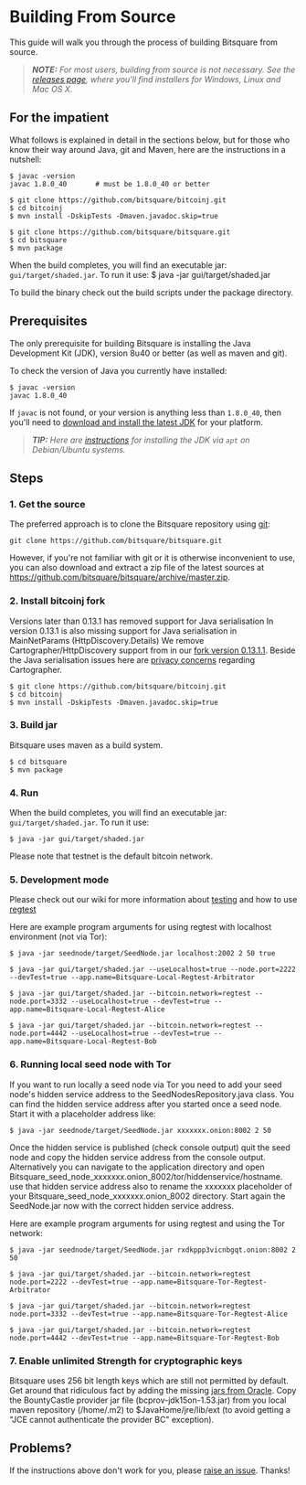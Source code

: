 Building From Source
====================

This guide will walk you through the process of building Bitsquare from source.

> _**NOTE:** For most users, building from source is not necessary. See the [releases page](https://github.com/bitsquare/bitsquare/releases), where you'll find installers for Windows, Linux and Mac OS X._


For the impatient
-----------------

What follows is explained in detail in the sections below, but for those who know their way around Java, git and Maven, here are the instructions in a nutshell:

    $ javac -version
    javac 1.8.0_40       # must be 1.8.0_40 or better

    $ git clone https://github.com/bitsquare/bitcoinj.git                
    $ cd bitcoinj  
    $ mvn install -DskipTests -Dmaven.javadoc.skip=true
    
    $ git clone https://github.com/bitsquare/bitsquare.git
    $ cd bitsquare
    $ mvn package    

When the build completes, you will find an executable jar: `gui/target/shaded.jar`. 
To run it use:
    $ java -jar gui/target/shaded.jar

To build the binary check out the build scripts under the package directory.

Prerequisites
-------------

The only prerequisite for building Bitsquare is installing the Java Development Kit (JDK), version 8u40 or better (as well as maven and git).

To check the version of Java you currently have installed:

    $ javac -version
    javac 1.8.0_40

If `javac` is not found, or your version is anything less than `1.8.0_40`, then you'll need to [download and install the latest JDK]( http://www.oracle.com/technetwork/java/javase/downloads/jdk8-downloads-2133151.html) for your platform.

> _**TIP:** Here are [instructions](http://www.webupd8.org/2014/03/how-to-install-oracle-java-8-in-debian.html) for installing the JDK via `apt` on Debian/Ubuntu systems._


Steps
-----

### 1. Get the source

The preferred approach is to clone the Bitsquare repository using [git](http://www.git-scm.com/):

    git clone https://github.com/bitsquare/bitsquare.git

However, if you're not familiar with git or it is otherwise inconvenient to use, you can also download and extract a zip file of the latest sources at https://github.com/bitsquare/bitsquare/archive/master.zip.

 
### 2. Install bitcoinj fork 
Versions later than 0.13.1 has removed support for Java serialisation 
In version 0.13.1 is also missing support for Java serialisation in MainNetParams (HttpDiscovery.Details)
We remove Cartographer/HttpDiscovery support from in our [fork version 0.13.1.1](https://github.com/bitsquare/bitcoinj/tree/RemovedHttpDiscovery).
Beside the Java serialisation issues here are [privacy concerns](http://bitcoin-development.narkive.com/hczWIAby/bitcoin-development-cartographer#post3) regarding Cartographer. 
                
    $ git clone https://github.com/bitsquare/bitcoinj.git                
    $ cd bitcoinj  
    $ mvn install -DskipTests -Dmaven.javadoc.skip=true

### 3. Build jar

Bitsquare uses maven as a build system. 

    $ cd bitsquare
    $ mvn package

### 4. Run

When the build completes, you will find an executable jar: `gui/target/shaded.jar`. 
To run it use:

    $ java -jar gui/target/shaded.jar
    
Please note that testnet is the default bitcoin network. 
    
### 5. Development mode
  
Please check out our wiki for more information about [testing](https://github.com/bitsquare/bitsquare/wiki/Guide-for-testing-Bitsquare)
and how to use [regtest](https://github.com/bitsquare/bitsquare/wiki/How-to-use-Bitsquare-with-regtest-%28advanced%29)

Here are example program arguments for using regtest with localhost environment (not via Tor):  
    
    $ java -jar seednode/target/SeedNode.jar localhost:2002 2 50 true   
   
    $ java -jar gui/target/shaded.jar --useLocalhost=true --node.port=2222 --devTest=true --app.name=Bitsquare-Local-Regtest-Arbitrator  
    
    $ java -jar gui/target/shaded.jar --bitcoin.network=regtest --node.port=3332 --useLocalhost=true --devTest=true --app.name=Bitsquare-Local-Regtest-Alice  
   
    $ java -jar gui/target/shaded.jar --bitcoin.network=regtest --node.port=4442 --useLocalhost=true --devTest=true --app.name=Bitsquare-Local-Regtest-Bob   
  
  
### 6. Running local seed node with Tor

If you want to run locally a seed node via Tor you need to add your seed node's hidden service address to the SeedNodesRepository.java class.
You can find the hidden service address after you started once a seed node. Start it with a placeholder address like: 
   
    $ java -jar seednode/target/SeedNode.jar xxxxxxx.onion:8002 2 50 
    
Once the hidden service is published (check console output) quit the seed node and copy the hidden service address from the console output. 
Alternatively you can navigate to the application directory and open Bitsquare_seed_node_xxxxxxx.onion_8002/tor/hiddenservice/hostname.
use that hidden service address also to rename the xxxxxxx placeholder of your Bitsquare_seed_node_xxxxxxx.onion_8002 directory.
Start again the SeedNode.jar now with the correct hidden service address.
              
Here are example program arguments for using regtest and using the Tor network:  
    
    $ java -jar seednode/target/SeedNode.jar rxdkppp3vicnbgqt.onion:8002 2 50  
   
    $ java -jar gui/target/shaded.jar --bitcoin.network=regtest node.port=2222 --devTest=true --app.name=Bitsquare-Tor-Regtest-Arbitrator  
    
    $ java -jar gui/target/shaded.jar --bitcoin.network=regtest node.port=3332 --devTest=true --app.name=Bitsquare-Tor-Regtest-Alice  
   
    $ java -jar gui/target/shaded.jar --bitcoin.network=regtest node.port=4442 --devTest=true --app.name=Bitsquare-Tor-Regtest-Bob   
   

### 7. Enable unlimited Strength for cryptographic keys

Bitsquare uses 256 bit length keys which are still not permitted by default.  
Get around that ridiculous fact by adding the missing [jars from Oracle](http://www.oracle.com/technetwork/java/javase/downloads/jce8-download-2133166.html).
Copy the BountyCastle provider jar file (bcprov-jdk15on-1.53.jar) from you local maven repository (/home/.m2) to $JavaHome/jre/lib/ext (to avoid getting 
a "JCE cannot authenticate the provider BC" exception).


Problems?
---------

If the instructions above don't work for you, please [raise an issue](https://github.com/bitsquare/bitsquare/issues/new?labels=%5Bbuild%5D). Thanks!

